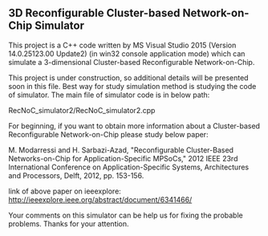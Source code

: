 
3D Reconfigurable Cluster-based Network-on-Chip Simulator
-------------------------------------------

This project is a C++ code written by MS Visual Studio 2015 (Version 14.0.25123.00 Update2) (in win32 console application mode) which can simulate a 3-dimensional Cluster-based Reconfigurable Network-on-Chip.

This project is under construction, so additional details will be presented soon in this file. Best way for study simulation method is studying the code of simulator. The main file of simulator code is in below path:

RecNoC_simulator2/RecNoC_simulator2.cpp

For beginning, if you want to obtain more information about a Cluster-based Reconfigurable Network-on-Chip please study below paper:

M. Modarressi and H. Sarbazi-Azad, "Reconfigurable Cluster-Based Networks-on-Chip for Application-Specific MPSoCs," 2012 IEEE 23rd International Conference on Application-Specific Systems, Architectures and Processors, Delft, 2012, pp. 153-156.

link of above paper on ieeexplore:
http://ieeexplore.ieee.org/abstract/document/6341466/

Your comments on this simulator can be help us for fixing the probable problems.
Thanks for your attention.
